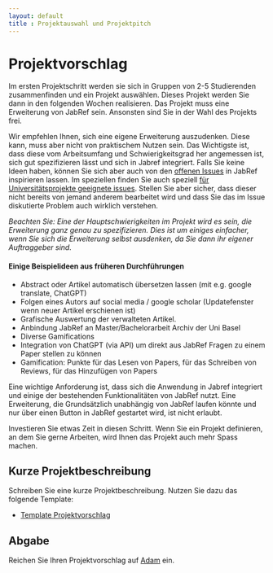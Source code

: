 ```yaml
---
layout: default
title : Projektauswahl und Projektpitch
---
```

# Projektvorschlag

Im ersten Projektschritt werden sie sich in Gruppen von 2-5 Studierenden zusammenfinden und ein Projekt auswählen. Dieses Projekt werden Sie dann in den folgenden Wochen realisieren. Das Projekt muss eine Erweiterung von JabRef sein. Ansonsten sind Sie in der Wahl des Projekts frei.

Wir empfehlen Ihnen, sich eine eigene Erweiterung auszudenken. Diese kann, muss aber nicht von praktischem Nutzen sein. Das Wichtigste ist, dass diese vom Arbeitsumfang und Schwierigkeitsgrad her angemessen ist, sich gut spezifizieren lässt und sich in Jabref integriert.
Falls Sie keine Ideen haben, können Sie sich aber auch von den [offenen Issues](https://github.com/JabRef/jabref/issues) in JabRef inspirieren lassen. Im speziellen finden Sie auch speziell [für Universitätsprojekte geeignete issues](https://github.com/orgs/JabRef/projects/3). Stellen Sie aber sicher, dass dieser nicht bereits von jemand anderem bearbeitet wird und dass Sie das im Issue diskutierte Problem auch wirklich verstehen.  

*Beachten Sie: Eine der Hauptschwierigkeiten im Projekt wird es sein, die Erweiterung ganz genau zu spezifizieren. Dies ist um einiges einfacher, wenn Sie sich die Erweiterung selbst ausdenken, da Sie dann ihr eigener Auftraggeber sind.*

#### Einige Beispielideen aus früheren Durchführungen


* Abstract oder Artikel automatisch übersetzen lassen (mit e.g. google translate, ChatGPT)
* Folgen eines Autors auf social media / google scholar (Updatefenster wenn neuer Artikel erschienen ist) 
* Grafische Auswertung der verwalteten Artikel. 
* Anbindung JabRef an Master/Bachelorarbeit Archiv der Uni Basel 
* Diverse Gamifications
* Integration von ChatGPT (via API) um direkt aus JabRef Fragen zu einem Paper stellen zu können 
* Gamification: Punkte für das Lesen von Papers, für das Schreiben von Reviews, für das Hinzufügen von Papers

Eine wichtige Anforderung ist, dass sich die Anwendung in Jabref integriert und einige der bestehenden Funktionalitäten von JabRef nutzt. 
Eine Erweiterung, die Grundsätzlich unabhängig von JabRef laufen könnte und nur über einen Button in JabRef gestartet wird, ist nicht erlaubt.

Investieren Sie etwas Zeit in diesen Schritt. Wenn Sie ein Projekt definieren, an dem Sie gerne Arbeiten, wird Ihnen das Projekt auch mehr Spass machen.


## Kurze Projektbeschreibung

Schreiben Sie eine kurze Projektbeschreibung. Nutzen Sie dazu das folgende Template:

- [Template Projektvorschlag](./templates/Projektvorschlag.md)


## Abgabe

Reichen Sie Ihren Projektvorschlag auf [Adam](https://adam.unibas.ch/goto_adam_exc_1841758.html) ein.



